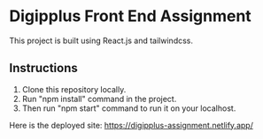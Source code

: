 # Digipplus Front End Assignment

This project is built using React.js and tailwindcss.

## Instructions

1. Clone this repository locally.
2. Run "npm install" command in the project.
3. Then run "npm start" command to run it on your localhost.

Here is the deployed site: https://digipplus-assignment.netlify.app/

